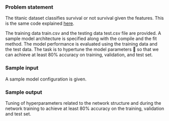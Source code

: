 ### Problem statement

The titanic dataset classifies survival or not survival given the features. This is the same code explained [here](https://www.educative.io/courses/beginners-guide-to-deep-learning/JYxvM6KyyKD).

The training data train.csv and the testing data test.csv file are provided. A sample model architecture is specified along with the compile and the fit method. The model performance is evaluated using the training data and the test data. The task is to hypertune the model parameters 🔨 so that we can achieve at least 80% accuracy on training, validation, and test set.

### Sample input

A sample model configuration is given.

### Sample output

Tuning of hyperparameters related to the network structure and during the network training to achieve at least 80% accuracy on the training, validation and test set.
